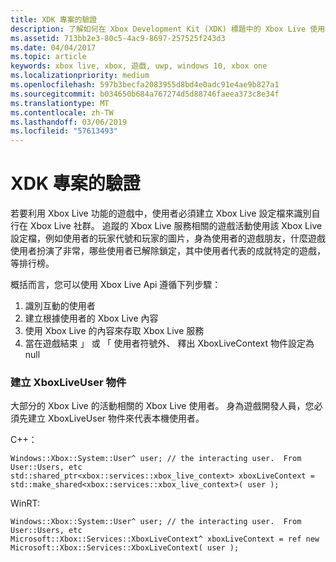 ```yaml
---
title: XDK 專案的驗證
description: 了解如何在 Xbox Development Kit (XDK) 標題中的 Xbox Live 使用者登入。
ms.assetid: 713bb2e3-80c5-4ac9-8697-257525f243d3
ms.date: 04/04/2017
ms.topic: article
keywords: xbox live, xbox, 遊戲, uwp, windows 10, xbox one
ms.localizationpriority: medium
ms.openlocfilehash: 597b3becfa2083955d8bd4e0adc91e4ae9b827a1
ms.sourcegitcommit: b034650b684a767274d5d88746faeea373c8e34f
ms.translationtype: MT
ms.contentlocale: zh-TW
ms.lasthandoff: 03/06/2019
ms.locfileid: "57613493"
---
```

# <a name="authentication-for-xdk-projects"></a>XDK 專案的驗證

若要利用 Xbox Live 功能的遊戲中，使用者必須建立 Xbox Live 設定檔來識別自行在 Xbox Live 社群。  追蹤的 Xbox Live 服務相關的遊戲活動使用該 Xbox Live 設定檔，例如使用者的玩家代號和玩家的圖片，身為使用者的遊戲朋友，什麼遊戲使用者扮演了非常，哪些使用者已解除鎖定，其中使用者代表的成就特定的遊戲，等排行榜。

概括而言，您可以使用 Xbox Live Api 遵循下列步驟：
1. 識別互動的使用者
2. 建立根據使用者的 Xbox Live 內容
3. 使用 Xbox Live 的內容來存取 Xbox Live 服務
4. 當在遊戲結束 」 或 「 使用者符號外、 釋出 XboxLiveContext 物件設定為 null

### <a name="creating-an-xboxliveuser-object"></a>建立 XboxLiveUser 物件
大部分的 Xbox Live 的活動相關的 Xbox Live 使用者。  身為遊戲開發人員，您必須先建立 XboxLiveUser 物件來代表本機使用者。

C++：
```
Windows::Xbox::System::User^ user; // the interacting user.  From User::Users, etc
std::shared_ptr<xbox::services::xbox_live_context> xboxLiveContext = std::make_shared<xbox::services::xbox_live_context>( user );
```

WinRT:
```
Windows::Xbox::System::User^ user; // the interacting user.  From User::Users, etc
Microsoft::Xbox::Services::XboxLiveContext^ xboxLiveContext = ref new Microsoft::Xbox::Services::XboxLiveContext( user );
```

